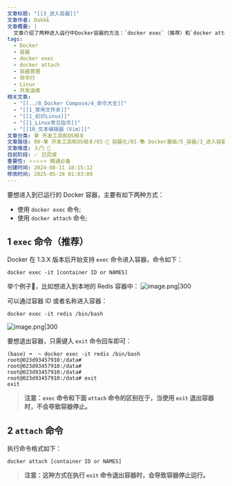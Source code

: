 ```yaml
---
文章标题: "[[3_进入容器]]"
文章作者: Dakkk
文章概要: |
  文章介绍了两种进入运行中Docker容器的方法：`docker exec`（推荐）和`docker attach`。它详细阐述了`exec`命令的使用，强调其退出时不会停止容器，并警示`attach`命令退出会导致容器停止，因此推荐使用`exec`进行交互式操作。
tags:
  - Docker
  - 容器
  - docker exec
  - docker attach
  - 容器管理
  - 命令行
  - Linux
  - 开发运维
相关文章:
  - "[[../8_Docker Compose/4_命令大全]]"
  - "[[1_常用文件夹]]"
  - "[[1_初识Linux]]"
  - "[[1_Linux常见指令]]"
  - "[[10_文本编辑器（Vim）]]"
文章分类: 🛠️ 开发工具和OS相关
文章路径: 08-🛠️ 开发工具和OS相关/03-🐋 容器化/01-📚 Docker基础/5_容器/3_进入容器.md
文章难度: 入门 🌱
目前阶段: ✅ 已完成
重要性: ⭐⭐⭐⭐⭐ 精通必备
创建时间: 2024-08-11 18:15:12
修改时间: 2025-05-28 01:03:09
---
```


要想进入到已运行的 Docker 容器，主要有如下两种方式：

- 使用 `docker exec` 命令;
- 使用 `docker attach` 命令;

## 1 `exec` 命令（推荐）

Docker 在 1.3.X 版本后开始支持 `exec` 命令进入容器，命令如下：

```
docker exec -it [container ID or NAMES] 
```

举个例子🌰，比如想进入到本地的 Redis 容器中：
![image.png|300](https://my-obsidian-image.oss-cn-guangzhou.aliyuncs.com/2024/05/28d2b8a498500fce4b7f8df436073544.png)

可以通过容器 ID 或者名称进入容器：

```
docker exec -it redis /bin/bash
```

![image.png|300](https://my-obsidian-image.oss-cn-guangzhou.aliyuncs.com/2024/05/392535ec42ba46dca14ac06272ca02f3.png)

要想退出容器，只需键入 `exit` 命令回车即可：

```
(base) ➜  ~ docker exec -it redis /bin/bash
root@023d93457910:/data#
root@023d93457910:/data#
root@023d93457910:/data#
root@023d93457910:/data# exit
exit
```

> **注意：`exec` 命令和下面 `attach` 命令的区别在于，当使用 `exit` 退出容器时，不会导致容器停止。**

## 2 `attach` 命令

执行命令格式如下：

```
docker attach [container ID or NAMES] 
```

> **注意：这种方式在执行 `exit` 命令退出容器时，会导致容器停止运行。**